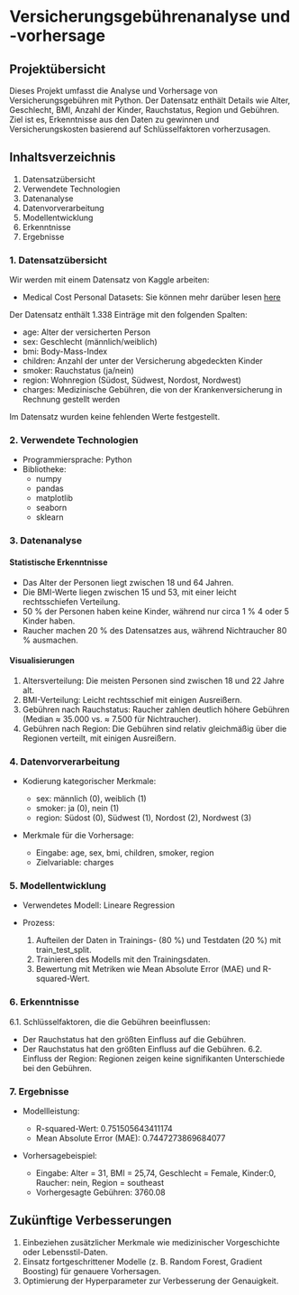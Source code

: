 # Versicherungsgebührenanalyse und -vorhersage

## Projektübersicht

Dieses Projekt umfasst die Analyse und Vorhersage von Versicherungsgebühren mit Python. Der Datensatz enthält Details wie Alter, Geschlecht, BMI, Anzahl der Kinder, Rauchstatus, Region und Gebühren. Ziel ist es, Erkenntnisse aus den Daten zu gewinnen und Versicherungskosten basierend auf Schlüsselfaktoren vorherzusagen.

## Inhaltsverzeichnis

1. Datensatzübersicht
2. Verwendete Technologien
3. Datenanalyse
4. Datenvorverarbeitung
5. Modellentwicklung
6. Erkenntnisse
7. Ergebnisse

### 1. Datensatzübersicht

Wir werden mit einem Datensatz von Kaggle arbeiten: 
* Medical Cost Personal Datasets: Sie können mehr darüber lesen [here](https://www.kaggle.com/datasets/mirichoi0218/insurance)

Der Datensatz enthält 1.338 Einträge mit den folgenden Spalten:

* age: Alter der versicherten Person
* sex: Geschlecht (männlich/weiblich)
* bmi: Body-Mass-Index
* children: Anzahl der unter der Versicherung abgedeckten Kinder
* smoker: Rauchstatus (ja/nein)
* region: Wohnregion (Südost, Südwest, Nordost, Nordwest)
* charges: Medizinische Gebühren, die von der Krankenversicherung in Rechnung gestellt werden

Im Datensatz wurden keine fehlenden Werte festgestellt.

### 2. Verwendete Technologien

* Programmiersprache: Python
* Bibliotheke:
   * numpy
   * pandas
   * matplotlib
   * seaborn
   * sklearn
  
### 3. Datenanalyse

#### Statistische Erkenntnisse

* Das Alter der Personen liegt zwischen 18 und 64 Jahren.
* Die BMI-Werte liegen zwischen 15 und 53, mit einer leicht rechtsschiefen Verteilung.
* 50 % der Personen haben keine Kinder, während nur circa 1 % 4 oder 5 Kinder haben.
* Raucher machen 20 % des Datensatzes aus, während Nichtraucher 80 % ausmachen.

#### Visualisierungen

1. Altersverteilung: Die meisten Personen sind zwischen 18 und 22 Jahre alt.
2. BMI-Verteilung: Leicht rechtsschief mit einigen Ausreißern.
3. Gebühren nach Rauchstatus: Raucher zahlen deutlich höhere Gebühren (Median ≈ 35.000 vs. ≈ 7.500 für Nichtraucher).
4. Gebühren nach Region: Die Gebühren sind relativ gleichmäßig über die Regionen verteilt, mit einigen Ausreißern.

### 4. Datenvorverarbeitung

* Kodierung kategorischer Merkmale:
  * sex: männlich (0), weiblich (1)
  * smoker: ja (0), nein (1)
  * region: Südost (0), Südwest (1), Nordost (2), Nordwest (3)
    
* Merkmale für die Vorhersage:
  * Eingabe: age, sex, bmi, children, smoker, region
  * Zielvariable: charges

### 5. Modellentwicklung

* Verwendetes Modell: Lineare Regression
* Prozess:

  1. Aufteilen der Daten in Trainings- (80 %) und Testdaten (20 %) mit train_test_split.
  2. Trainieren des Modells mit den Trainingsdaten.
  3. Bewertung mit Metriken wie Mean Absolute Error (MAE) und R-squared-Wert.
     
### 6. Erkenntnisse

6.1. Schlüsselfaktoren, die die Gebühren beeinflussen:
   * Der Rauchstatus hat den größten Einfluss auf die Gebühren.
   * Der Rauchstatus hat den größten Einfluss auf die Gebühren.
6.2. Einfluss der Region: Regionen zeigen keine signifikanten Unterschiede bei den Gebühren.

### 7. Ergebnisse

* Modellleistung:
   * R-squared-Wert: 0.751505643411174
   * Mean Absolute Error (MAE): 0.7447273869684077
     
* Vorhersagebeispiel:
   * Eingabe: Alter = 31, BMI = 25,74, Geschlecht = Female, Kinder:0, Raucher: nein, Region = southeast
   * Vorhergesagte Gebühren: 3760.08

## Zukünftige Verbesserungen

1. Einbeziehen zusätzlicher Merkmale wie medizinischer Vorgeschichte oder Lebensstil-Daten.
2. Einsatz fortgeschrittener Modelle (z. B. Random Forest, Gradient Boosting) für genauere Vorhersagen.
3. Optimierung der Hyperparameter zur Verbesserung der Genauigkeit.



     

